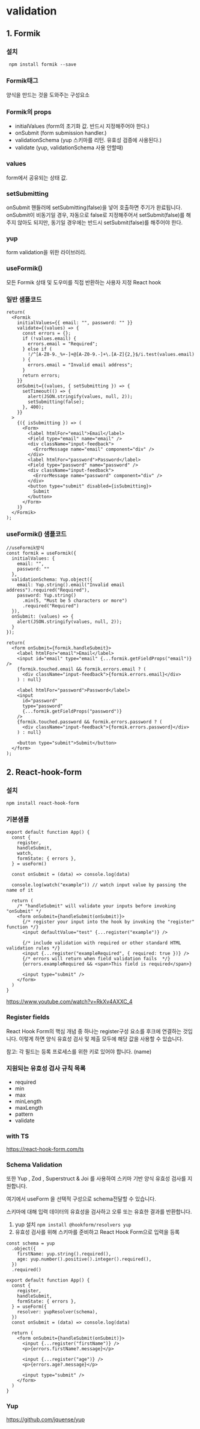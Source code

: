 # validation

## 1. Formik
### 설치
` npm install formik --save`
### Formik태그
양식을 만드는 것을 도와주는 구성요소

### Formik의 props
- initialValues (form의 초기화 값. 반드시 지정해주어야 한다.)
- onSubmit (form submission handler.)
- validationSchema (yup 스키마를 리턴. 유효성 검증에 사용된다.)
- validate (yup, validationSchema 사용 안할때)

### values
form에서 공유되는 상태 값. 

### setSubmitting
onSubmit 핸들러에 setSubmitting(false)을 넣어 호출하면 주기가 완료됩니다.
onSubmit이 비동기일 경우, 자동으로 false로 지정해주어서 setSubmit(false)를 해주지 않아도 되지만, 동기일 경우에는 반드시 setSubmit(false)를 해주어야 한다.

### yup
form validation을 위한 라이브러리.

### useFormik()
모든 Formik 상태 및 도우미를 직접 반환하는 사용자 지정 React hook

### 일반 샘플코드
```
return(
  <Formik
    initialValues={{ email: "", password: "" }}
    validate={(values) => {
      const errors = {};
      if (!values.email) {
        errors.email = "Required";
      } else if (
        !/^[A-Z0-9._%+-]+@[A-Z0-9.-]+\.[A-Z]{2,}$/i.test(values.email)
      ) {
        errors.email = "Invalid email address";
      }
      return errors;
    }}
    onSubmit={(values, { setSubmitting }) => {
      setTimeout(() => {
        alert(JSON.stringify(values, null, 2));
        setSubmitting(false);
      }, 400);
    }}
  >
    {({ isSubmitting }) => (
      <Form>
        <label htmlFor="email">Email</label>
        <Field type="email" name="email" />
        <div className="input-feedback">
          <ErrorMessage name="email" component="div" />
        </div>
        <label htmlFor="password">Password</label>
        <Field type="password" name="password" />
        <div className="input-feedback">
          <ErrorMessage name="password" component="div" />
        </div>
        <button type="submit" disabled={isSubmitting}>
          Submit
        </button>
      </Form>
    )}
  </Formik>
);
```

### useFormik() 샘플코드
```
//useFormik방식
const formik = useFormik({
  initialValues: {
    email: "",
    password: ""
  },
  validationSchema: Yup.object({
    email: Yup.string().email("Invalid email address").required("Required"),
    password: Yup.string()
      .min(5, "Must be 5 characters or more")
      .required("Required")
  }),
  onSubmit: (values) => {
    alert(JSON.stringify(values, null, 2));
  }
});

return(
  <form onSubmit={formik.handleSubmit}>
    <label htmlFor="email">Email</label>
    <input id="email" type="email" {...formik.getFieldProps("email")} />
    {formik.touched.email && formik.errors.email ? (
      <div className="input-feedback">{formik.errors.email}</div>
    ) : null}

    <label htmlFor="password">Password</label>
    <input
      id="password"
      type="password"
      {...formik.getFieldProps("password")}
    />
    {formik.touched.password && formik.errors.password ? (
      <div className="input-feedback">{formik.errors.password}</div>
    ) : null}

    <button type="submit">Submit</button>
  </form>
);
```

## 2. React-hook-form

### 설치
`npm install react-hook-form`

### 기본샘플
```
export default function App() {
  const {
    register,
    handleSubmit,
    watch,
    formState: { errors },
  } = useForm()

  const onSubmit = (data) => console.log(data)

  console.log(watch("example")) // watch input value by passing the name of it

  return (
    /* "handleSubmit" will validate your inputs before invoking "onSubmit" */
    <form onSubmit={handleSubmit(onSubmit)}>
      {/* register your input into the hook by invoking the "register" function */}
      <input defaultValue="test" {...register("example")} />

      {/* include validation with required or other standard HTML validation rules */}
      <input {...register("exampleRequired", { required: true })} />
      {/* errors will return when field validation fails  */}
      {errors.exampleRequired && <span>This field is required</span>}

      <input type="submit" />
    </form>
  )
}
```
https://www.youtube.com/watch?v=RkXv4AXXC_4

### Register fields
React Hook Form의 핵심 개념 중 하나는 register구성 요소를 후크에 연결하는 것입니다. 이렇게 하면 양식 유효성 검사 및 제출 모두에 해당 값을 사용할 수 있습니다.

참고: 각 필드는 등록 프로세스를 위한 키로 있어야 합니다. (name)

### 지원되는 유효성 검사 규칙 목록
- required
- min
- max
- minLength
- maxLength
- pattern
- validate

### with TS
https://react-hook-form.com/ts

### Schema Validation
또한 Yup , Zod , Superstruct & Joi 를 사용하여 스키마 기반 양식 유효성 검사를 지원합니다.

여기에서 useForm 을 선택적 구성으로 schema전달할 수 있습니다.

스키마에 대해 입력 데이터의 유효성을 검사하고 오류 또는 유효한 결과를 반환합니다.

1. yup 설치
`npm install @hookform/resolvers yup`
2. 유효성 검사를 위해 스키마를 준비하고 React Hook Form으로 입력을 등록
```
const schema = yup
  .object({
    firstName: yup.string().required(),
    age: yup.number().positive().integer().required(),
  })
  .required()

export default function App() {
  const {
    register,
    handleSubmit,
    formState: { errors },
  } = useForm({
    resolver: yupResolver(schema),
  })
  const onSubmit = (data) => console.log(data)

  return (
    <form onSubmit={handleSubmit(onSubmit)}>
      <input {...register("firstName")} />
      <p>{errors.firstName?.message}</p>

      <input {...register("age")} />
      <p>{errors.age?.message}</p>

      <input type="submit" />
    </form>
  )
}
```
### Yup
https://github.com/jquense/yup
